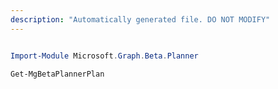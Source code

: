 ```yaml
---
description: "Automatically generated file. DO NOT MODIFY"
---
```


```powershell

Import-Module Microsoft.Graph.Beta.Planner

Get-MgBetaPlannerPlan

```